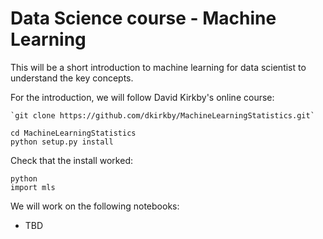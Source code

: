 # Data Science course - Machine Learning


This will be a short introduction to machine learning for data scientist to understand the key concepts.


For the introduction, we will follow David Kirkby's online course:

```
`git clone https://github.com/dkirkby/MachineLearningStatistics.git`
```

```
cd MachineLearningStatistics
python setup.py install
```

Check that the install worked:
```
python
import mls
```

We will work on the following notebooks:
- TBD
